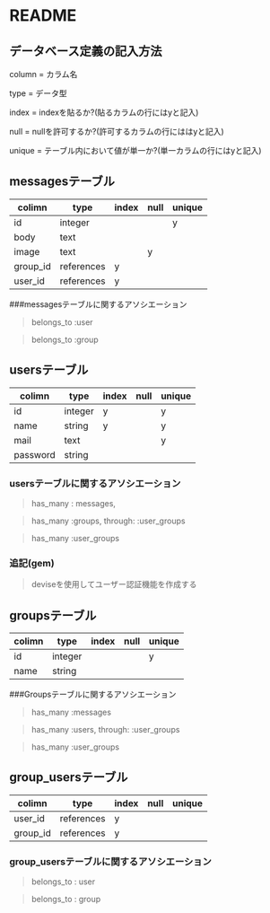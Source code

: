 # README

## データベース定義の記入方法

column = カラム名

type = データ型

index = indexを貼るか?(貼るカラムの行にはyと記入)

null = nullを許可するか?(許可するカラムの行にははyと記入)

unique = テーブル内において値が単一か?(単一カラムの行にはyと記入)



## messagesテーブル



|colimn   | type      | index| null| unique|
|---------|-----------|------|-----|-------|
| id      | integer   |      |     | y     |
| body    | text      |      |     |       |
| image   | text      |      | y   |       |
| group_id| references| y    |     |       |
| user_id | references| y    |     |       |

###messagesテーブルに関するアソシエーション
> belongs_to :user

> belongs_to :group



## usersテーブル

| colimn  | type   | index| null| unique|
|---------|--------|------|-----|-------|
| id      | integer| y    |     | y     |
| name    | string | y    |     | y     |
| mail    | text   |      |     | y     |
| password| string |      |     |       |

### usersテーブルに関するアソシエーション
> has_many : messages,

> has_many :groups, through: :user_groups

> has_many :user_groups

### 追記(gem)

> deviseを使用してユーザー認証機能を作成する



## groupsテーブル

| colimn    | type       | index| null| unique|
|-----------|------------|------|-----|-------|
| id        | integer    |      |     | y     |
| name      | string     |      |     |       |


###Groupsテーブルに関するアソシエーション

> has_many :messages

> has_many :users, through: :user_groups

> has_many :user_groups




## group_usersテーブル


| colimn    | type       | index| null| unique|
|-----------|------------|------|-----|-------|
| user_id   | references | y    |     |       |
| group_id  | references | y    |     |       |

### group_usersテーブルに関するアソシエーション

> belongs_to : user

> belongs_to : group

